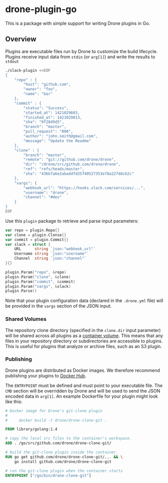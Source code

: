 drone-plugin-go
===============

This is a package with simple support for writing Drone plugins in Go.

## Overview

Plugins are executable files run by Drone to customize the build lifecycle. Plugins receive input data from `stdin` (or `arg[1]`) and write the results to `stdout`

```sh
./slack-plugin <<EOF
{
    "repo" : {
        "host": "github.com",
        "owner": "foo",
        "name": "bar"
    },
    "commit" : {
        "status": "Success",
        "started_at": 1421029603,
        "finished_at": 1421029813,
        "sha": "9f2849d5",
        "branch": "master",
        "pull_request": "800",
        "author": "john.smith@gmail.com",
        "message": "Update the Readme"
    },
    "clone" : {
        "branch": "master",
        "remote": "git://github.com/drone/drone",
        "dir": "/drone/src/github.com/drone/drone",
        "ref": "refs/heads/master",
        "sha": "436b7a6e2abaddfd35740527353e78a227ddcb2c"
    },
    "vargs": {
        "webhook_url": "https://hooks.slack.com/services/...",
        "username": "drone", 
        "channel": "#dev"
    }
}
EOF
```

Use this `plugin` package to retrieve and parse input parameters:

```Go
var repo = plugin.Repo{}
var clone = plugin.Clonse{}
var commit = plugin.Commit{}
var slack = struct {
    URL      string `json:"webhook_url"`
    Username string `json:"username"`
    Channel  string `json:"channel"`
}{}

plugin.Param("repo", &repo)
plugin.Param("clone", &clone)
plugin.Param("commit", &commit)
plugin.Param("vargs", &slack)
plugin.Parse()
```

Note that your plugin configuration data (declared in the `.drone.yml` file) will be provided in the `vargs` section of the JSON input.

### Shared Volumes

The repository clone directory (specified in the `clone.dir` input parameter) will be shared across all plugins as a [container volume](https://docs.docker.com/userguide/dockervolumes/#creating-and-mounting-a-data-volume-container). This means that any files in your repository directory or subdirectories are accessible to plugins. This is useful for plugins that analyze or archive files, such as an S3 plugin.

### Publishing

Drone plugins are distributed as Docker images. We therefore recommend publishing your plugins to [Docker Hub](https://index.docker.io).

The `ENTRYPOINT` must be defined and must point to your executable file. The `CMD` section will be overridden by Drone and will be used to send the JSON encoded data in `arg[1]`. An example Dockerfile for your plugin might look like this:

```Dockerfile
# Docker image for Drone's git-clone plugin
#
#     docker build -t drone/drone-clone-git .

FROM library/golang:1.4

# copy the local src files to the container's workspace.
ADD . /go/src/github.com/drone/drone-clone-git/

# build the git-clone plugin inside the container.
RUN go get github.com/drone/drone-clone-git/... && \
    go install github.com/drone/drone-clone-git

# run the git-clone plugin when the container starts
ENTRYPOINT ["/go/bin/drone-clone-git"]
```
